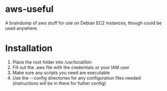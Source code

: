 # aws-useful
A braindump of aws stuff for use on Debian EC2 instances, though could be used anywhere.

# Installation
1) Place the root folder into /usr/local/bin
2) Fill out the .aws file with the credentials or your IAM user
3) Make sure any scripts you need are executable
4) Use the --config directories for any configuration files needed (instructions will be in there for futher config)



